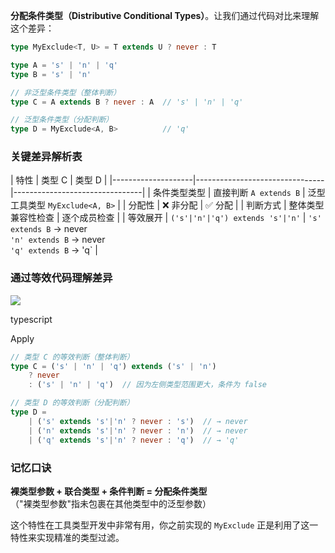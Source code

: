 **分配条件类型（Distributive Conditional Types）**。让我们通过代码对比来理解这个差异：

```typescript
type MyExclude<T, U> = T extends U ? never : T

type A = 's' | 'n' | 'q'
type B = 's' | 'n'

// 非泛型条件类型（整体判断）
type C = A extends B ? never : A  // 's' | 'n' | 'q'

// 泛型条件类型（分配判断）
type D = MyExclude<A, B>          // 'q'
```

### 关键差异解析表

| 特性 | 类型 C | 类型 D | |--------------------|--------------------------------|--------------------------------| | 条件类型类型 | 直接判断 `A extends B` | 泛型工具类型 `MyExclude<A, B>` | | 分配性 | ❌ 非分配 | ✅ 分配 | | 判断方式 | 整体类型兼容性检查 | 逐个成员检查 | | 等效展开 | `('s'|'n'|'q') extends 's'|'n'` | `'s' extends B` → never<br>`'n' extends B` → never<br>`'q' extends B` → 'q` |

### 通过等效代码理解差异

![](https://file+.vscode-resource.vscode-cdn.net/c%3A/Users/dee/.vscode/extensions/marscode.marscode-extension-1.2.16/resource/images/languageIcon/typescript.svg)

typescript

Apply

```typescript
// 类型 C 的等效判断（整体判断）
type C = ('s' | 'n' | 'q') extends ('s' | 'n') 
    ? never 
    : ('s' | 'n' | 'q')  // 因为左侧类型范围更大，条件为 false

// 类型 D 的等效判断（分配判断）
type D = 
    | ('s' extends 's'|'n' ? never : 's')  // → never
    | ('n' extends 's'|'n' ? never : 'n')  // → never 
    | ('q' extends 's'|'n' ? never : 'q')  // → 'q'
```

### 记忆口诀

**裸类型参数 + 联合类型 + 条件判断 = 分配条件类型**  
（"裸类型参数"指未包裹在其他类型中的泛型参数）

这个特性在工具类型开发中非常有用，你之前实现的 `MyExclude` 正是利用了这一特性来实现精准的类型过滤。